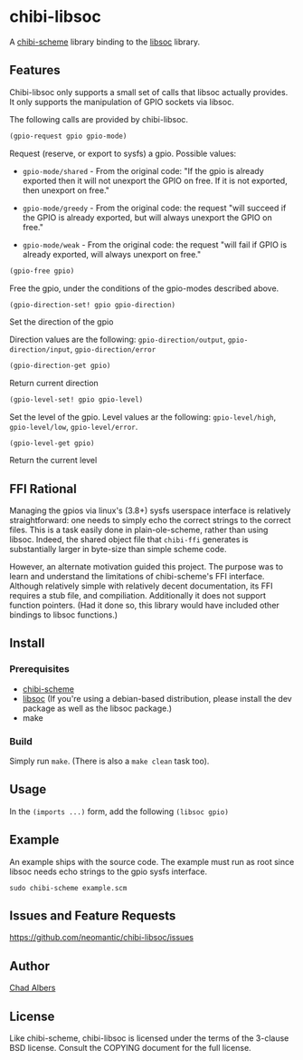 # chibi-libsoc

A [chibi-scheme](http://synthcode.com/scheme/chibi/) library binding to
the [libsoc](https://github.com/jackmitch/libsoc) library.

## Features

Chibi-libsoc only supports a small set of calls that libsoc actually
provides. It only supports the manipulation of GPIO sockets via libsoc.

The following calls are provided by chibi-libsoc.

``` scheme
(gpio-request gpio gpio-mode)
```

Request (reserve, or export to sysfs) a gpio.  Possible values:

* `gpio-mode/shared` - From the original code: "If the gpio is already
  exported then it will not unexport the GPIO on free. If it is not
  exported, then unexport on free."

* `gpio-mode/greedy` - From the original code: the request "will
  succeed if the GPIO is already exported, but will always unexport
  the GPIO on free."

* `gpio-mode/weak` - From the original code: the request "will fail if
  GPIO is already exported, will always unexport on free."

``` scheme
(gpio-free gpio)
```
Free the gpio, under the conditions of the gpio-modes described above.

``` scheme
(gpio-direction-set! gpio gpio-direction)
```
Set the direction of the gpio

Direction values are the following: `gpio-direction/output`,
`gpio-direction/input`, `gpio-direction/error`

``` scheme
(gpio-direction-get gpio)
```
Return current direction

``` scheme
(gpio-level-set! gpio gpio-level)
```
Set the level of the gpio. Level values ar the following:
`gpio-level/high`, `gpio-level/low`, `gpio-level/error`.

``` schemes
(gpio-level-get gpio)
```
Return the current level

## FFI Rational

Managing the gpios via linux's (3.8+) sysfs userspace interface is
relatively straightforward: one needs to simply echo the correct
strings to the correct files.  This is a task easily done in
plain-ole-scheme, rather than using libsoc. Indeed, the shared object
file that `chibi-ffi` generates is substantially larger in byte-size
than simple scheme code.

However, an alternate motivation guided this project. The purpose was
to learn and understand the limitations of chibi-scheme's FFI
interface.  Although relatively simple with relatively decent
documentation, its FFI requires a stub file, and compiliation.
Additionally it does not support function pointers. (Had it done so,
this library would have included other bindings to libsoc functions.)

## Install

### Prerequisites
* [chibi-scheme](http://synthcode.com/scheme/chibi/)
* [libsoc](https://github.com/jackmitch/libsoc) (If you're using a
  debian-based distribution, please install the dev package as well as
  the libsoc package.)
* make

### Build

Simply run `make`. (There is also a `make clean` task too).

## Usage
In the `(imports ...)` form, add the following `(libsoc gpio)`

## Example
An example ships with the source code. The example must run
as root since libsoc needs echo strings to the gpio sysfs interface.

`sudo chibi-scheme example.scm`

## Issues and Feature Requests

https://github.com/neomantic/chibi-libsoc/issues

## Author

[Chad Albers](mailto:calbers@neomantic.com)

## License

Like chibi-scheme, chibi-libsoc is licensed under the terms of the 3-clause
BSD license.  Consult the COPYING document for the full license.
